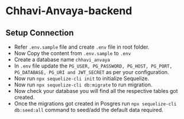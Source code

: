 # Chhavi-Anvaya-backend

## Setup Connection

- Refer `.env.sample` file and create `.env` file in root folder.
- Now Copy the content from `.env.sample` to `.env`
- Create a database name `chhavi_anvaya`
- In `.env` file update the `PG_USER, PG_PASSWORD, PG_HOST, PG_PORT, PG_DATABASE, PG_URI and JWT_SECRET` as per your configuration.
- Now run `npx sequelize-cli init` to initialize Sequelize.
- Now run `npx sequelize-cli db:migrate` to run migration.
- Now check your database you will find all the respective tables got created.
- Once the migrations got created in Posgres run `npx sequelize-cli db:seed:all` command to seed/add the default data required.

